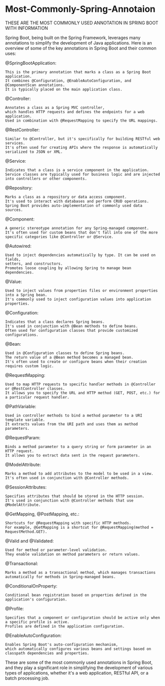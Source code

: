# Most-Commonly-Spring-Annotaion
THESE ARE THE MOST COMMONLY USED ANNOTATION IN SPRING BOOT WITH INFORMATION

Spring Boot, being built on the Spring Framework, leverages many annotations to simplify the development of Java applications. Here is an overview of some of the key annotations in Spring Boot and their common uses:

@SpringBootApplication:

	This is the primary annotation that marks a class as a Spring Boot application.
 	It combines @Configuration, @EnableAutoConfiguration, and @ComponentScan annotations.
	It is typically placed on the main application class.

@Controller:

	Annotates a class as a Spring MVC controller,
 	which handles HTTP requests and defines the endpoints for a web application.
	Used in combination with @RequestMapping to specify the URL mappings.

@RestController:

	Similar to @Controller, but it's specifically for building RESTful web services.
	It's often used for creating APIs where the response is automatically serialized to JSON or XML.
	
@Service:

	Indicates that a class is a service component in the application. 
 	Service classes are typically used for business logic and are injected into controllers or other components.
	
@Repository:

	Marks a class as a repository or data access component. 
 	It's used to interact with databases and perform CRUD operations.
	Spring Boot provides auto-implementation of commonly used data sources.
	
@Component:

	A generic stereotype annotation for any Spring-managed component.
	It's often used for custom beans that don't fall into one of the more specific categories like @Controller or @Service.
	
@Autowired:

	Used to inject dependencies automatically by type. It can be used on fields,
 	setters, and constructors.
	Promotes loose coupling by allowing Spring to manage bean dependencies.
	
@Value:

	Used to inject values from properties files or environment properties into a Spring bean.
	It's commonly used to inject configuration values into application properties.
	
@Configuration:

	Indicates that a class declares Spring beans.
 	It's used in conjunction with @Bean methods to define beans.
	Often used for configuration classes that provide customized configurations.
	
@Bean:

	Used in @Configuration classes to define Spring beans.
 	The return value of a @Bean method becomes a managed bean.
	It's often used to create or configure beans when their creation requires custom logic.
	
@RequestMapping:

	Used to map HTTP requests to specific handler methods in @Controller or @RestController classes.
	It allows you to specify the URL and HTTP method (GET, POST, etc.) for a particular request handler.
	
@PathVariable:

	Used in controller methods to bind a method parameter to a URI template variable.
	It extracts values from the URI path and uses them as method parameters.
	
@RequestParam:

	Binds a method parameter to a query string or form parameter in an HTTP request.
	It allows you to extract data sent in the request parameters.
	
@ModelAttribute:

	Marks a method to add attributes to the model to be used in a view.
 	It's often used in conjunction with @Controller methods.
	
@SessionAttributes:

	Specifies attributes that should be stored in the HTTP session.
 	It's used in conjunction with @Controller methods that use @ModelAttribute.
	
@GetMapping, @PostMapping, etc.:

	Shortcuts for @RequestMapping with specific HTTP methods.
 	For example, @GetMapping is a shortcut for @RequestMapping(method = RequestMethod.GET).
	
@Valid and @Validated:

	Used for method or parameter-level validation.
 	They enable validation on method parameters or return values.
	
@Transactional:

	Marks a method as a transactional method, which manages transactions automatically for methods in Spring-managed beans.
	
@ConditionalOnProperty:

	Conditional bean registration based on properties defined in the application's configuration.
	
@Profile:

	Specifies that a component or configuration should be active only when a specific profile is active.
 	Profiles are defined in the application configuration.
	
@EnableAutoConfiguration:

	Enables Spring Boot's auto-configuration mechanism,
 	which automatically configures various beans and settings based on classpath dependencies and properties.
	
These are some of the most commonly used annotations in Spring Boot, 
and they play a significant role in simplifying the development of various types of applications,
whether it's a web application, RESTful API, or a batch processing job.
